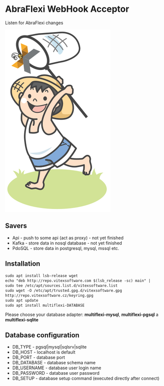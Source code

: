 AbraFlexi WebHook Acceptor
==========================

Listen for AbraFlexi changes


![Logo](package-logo.svg?raw=true)

Savers
------

 * Api    - push to some api (act as proxy) - not yet finished
 * Kafka  - store data in nosql database  - not yet finished
 * PdoSQL - store data in postgresql, mysql, mssql etc. 


Installation
------------

```shell
sudo apt install lsb-release wget
echo "deb http://repo.vitexsoftware.com $(lsb_release -sc) main" | sudo tee /etc/apt/sources.list.d/vitexsoftware.list
sudo wget -O /etc/apt/trusted.gpg.d/vitexsoftware.gpg http://repo.vitexsoftware.cz/keyring.gpg
sudo apt update
sudo apt install multiflexi-DATABASE 
```

Please choose your database adapter: **multiflexi-mysql**, **multiflexi-pgsql** a **multiflexi-sqlite**


Database configuration
----------------------

 *   DB_TYPE     - pgsql|mysql|sqlsrv|sqlite
 *   DB_HOST     - localhost is default
 *   DB_PORT     - database port
 *   DB_DATABASE - database schema name
 *   DB_USERNAME - database user login name
 *   DB_PASSWORD - database user password
 *   DB_SETUP    - database setup command (executed directly after connect)

